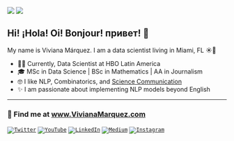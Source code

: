 ![](https://komarev.com/ghpvc/?username=vivianamarquez&style=flat&color=ff69b4) ![](https://img.shields.io/github/followers/vivianamarquez.svg?style=social&label=Follow)

## Hi! ¡Hola! Oi! Bonjour! привет! 👋

<!--
**vivianamarquez/vivianamarquez** is a ✨ _special_ ✨ repository because its `README.md` (this file) appears on your GitHub profile.

Here are some ideas to get you started:

- 🔭 I’m currently working on ...
- 🌱 I’m currently learning ...
- 👯 I’m looking to collaborate on ...
- 🤔 I’m looking for help with ...
- 💬 Ask me about ...
- 📫 How to reach me: ...
- 😄 Pronouns: ...
- ⚡ Fun fact: ...
-->

My name is Viviana Márquez. I am a data scientist living in Miami, FL ☀️🌴

- 💁‍♀️ Currently, Data Scientist at HBO Latin America
- 🎓 MSc in Data Science | BSc in Mathematics | AA in Journalism
- 🤓 I like NLP, Combinatorics, and [Science Communication](http://youtube.com/vivmarquez)
- ✨ I am passionate about implementing NLP models beyond English

<hr>

### 🔎 Find me at www.VivianaMarquez.com

<code><a href="https://twitter.com/vivmarquez" target="_blank"><img alt="Twitter" src="https://img.shields.io/badge/%20-%231DA1F2.svg?&style=for-the-badge&logo=Twitter&logoColor=white"/></a></code>
<code><a href="https://www.youtube.com/user/vivmarquez" target="_blank"><img alt="YouTube" src="https://img.shields.io/badge/vivmarquez%20-%23c4302b.svg?&style=for-the-badge&logo=YouTube&logoColor=white"/></a></code>
<code><a href="https://linkedin.com/in/vivianamarquez" target="_blank"><img alt="LinkedIn" src="https://img.shields.io/badge/vivianamarquez%20-%230077B5.svg?&style=for-the-badge&logo=linkedin&logoColor=white"/></a></code>
<code><a href="https://vivianamarquez.medium.com/" target="_blank"><img alt="Medium" src="https://img.shields.io/badge/vivianamarquez%20-%23000000.svg?&style=for-the-badge&logo=Medium&logoColor=white"/></a></code>
<code><a href="https://www.instagram.com/vivianamarquez" target="_blank"><img alt="Instagram" src="https://img.shields.io/badge/vivianamarquez%20-%23bc2a8d.svg?&style=for-the-badge&logo=Instagram&logoColor=white"/></a></code>



